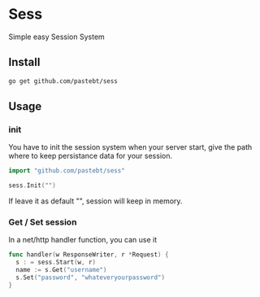 # Sess
Simple easy Session System

## Install

```bash
go get github.com/pastebt/sess
```

## Usage
### init
You have to init the session system when your server start, give the path 
where to keep persistance data for your session. 

```go
import "github.com/pastebt/sess"

sess.Init("")
```
If leave it as default "", session will keep in memory.


### Get / Set session
In a net/http handler function, you can use it

```go
func handler(w ResponseWriter, r *Request) {
  s : = sess.Start(w, r)
  name := s.Get("username")
  s.Set("password", "whateveryourpassword")
}
```
